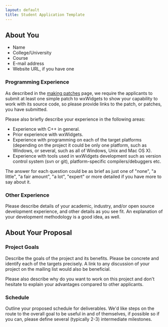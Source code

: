 ```yaml
---
layout: default
title: Student Application Template
---
```


## About You

* Name
* College/University
* Course
* E-mail address
* Website URL, if you have one

### Programming Experience

As described in the [making patches](../making-patches/) page, we require the
applicants to submit at least one simple patch to wxWidgets to show your
capability to work with its source code, so please provide links to the patch,
or patches, you have submitted.

Please also briefly describe your experience in the following areas:

* Experience with C++ in general.
* Prior experience with wxWidgets.
* Experience with programming on each of the target platforms (depending on
  the project it could be only one platform, such as Windows, or several, such
  as all of Windows, Unix and Mac OS X).
* Experience with tools used in wxWidgets development such as version control
  system (svn or git), platform-specific compilers/debuggers etc.

The answer for each question could be as brief as just one of "none", "a
little", "a fair amount", "a lot", "expert" or more detailed if you have more
to say about it.

### Other Experience

Please describe details of your academic, industry, and/or open source
development experience, and other details as you see fit. An explanation of
your development methodology is a good idea, as well.

## About Your Proposal

### Project Goals

Describe the goals of the project and its benefits. Please be concrete and
identify each of the targets precisely. A link to any discussion of your
project on the mailing list would also be beneficial.

Please also describe why do you want to work on this project and don't
hesitate to explain your advantages compared to other applicants.

### Schedule

Outline your proposed schedule for deliverables. We'd like steps on the route
to the overall goal to be useful in and of themselves, if possible so if you
can, please define several (typically 2-3) intermediate milestones.
